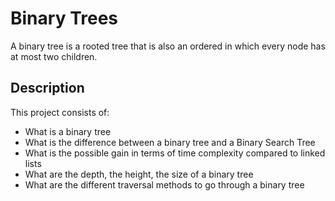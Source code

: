 # Binary Trees
A binary tree is a rooted tree that is also an ordered in which every node has at most two children.
## Description
This project consists of:
- What is a binary tree
- What is the difference between a binary tree and a Binary Search Tree
- What is the possible gain in terms of time complexity compared to linked lists
- What are the depth, the height, the size of a binary tree
- What are the different traversal methods to go through a binary tree
